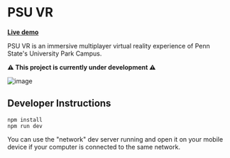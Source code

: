 # PSU VR

**[Live demo](https://psu-vr.vercel.app/)**

PSU VR is an immersive multiplayer virtual reality experience of Penn State's University Park Campus. 

**⚠️ This project is currently under development ⚠️**

![image](https://user-images.githubusercontent.com/50236987/230917919-54b1c24a-cf1a-4edc-81e8-004f0ff8aa08.png)

## Developer Instructions

```
npm install
npm run dev
```

You can use the "network" dev server running and open it on your mobile device if your computer is connected to the same network.
